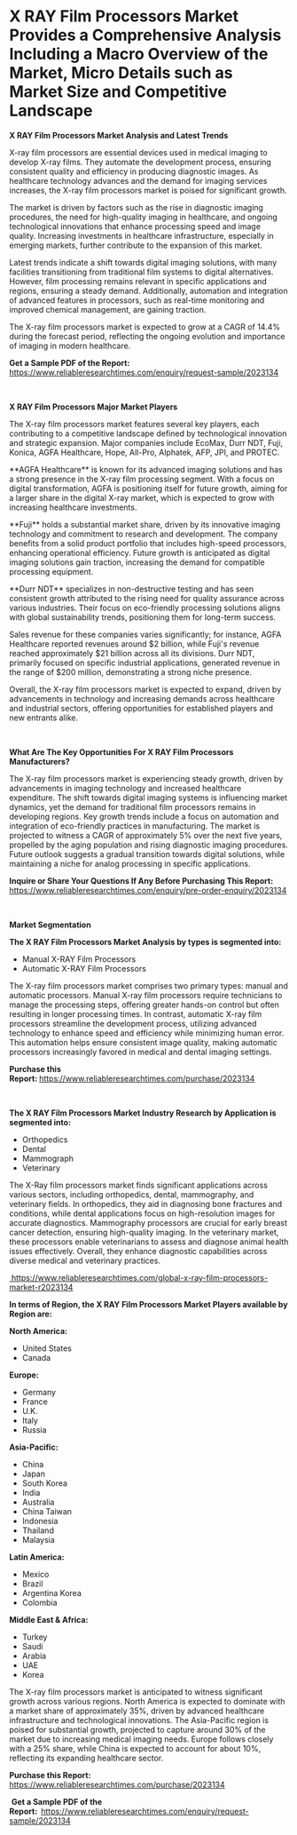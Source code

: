 <p><h1>X RAY Film Processors Market Provides a Comprehensive Analysis Including a Macro Overview of the Market, Micro Details such as Market Size and Competitive Landscape</h1></p><p><strong>X RAY Film Processors Market Analysis and Latest Trends</strong></p>
<p><p>X-ray film processors are essential devices used in medical imaging to develop X-ray films. They automate the development process, ensuring consistent quality and efficiency in producing diagnostic images. As healthcare technology advances and the demand for imaging services increases, the X-ray film processors market is poised for significant growth. </p><p>The market is driven by factors such as the rise in diagnostic imaging procedures, the need for high-quality imaging in healthcare, and ongoing technological innovations that enhance processing speed and image quality. Increasing investments in healthcare infrastructure, especially in emerging markets, further contribute to the expansion of this market.</p><p>Latest trends indicate a shift towards digital imaging solutions, with many facilities transitioning from traditional film systems to digital alternatives. However, film processing remains relevant in specific applications and regions, ensuring a steady demand. Additionally, automation and integration of advanced features in processors, such as real-time monitoring and improved chemical management, are gaining traction. </p><p>The X-ray film processors market is expected to grow at a CAGR of 14.4% during the forecast period, reflecting the ongoing evolution and importance of imaging in modern healthcare.</p></p>
<p><strong>Get a Sample PDF of the Report:&nbsp;</strong> <a href="https://www.reliableresearchtimes.com/enquiry/request-sample/2023134?utm_campaign=2263&utm_medium=2&utm_source=Github&utm_content=ia&utm_term=16042025&utm_id=x-ray-film-processors">https://www.reliableresearchtimes.com/enquiry/request-sample/2023134</a></p>
<p>&nbsp;</p>
<p><strong>X RAY Film Processors Major Market Players</strong></p>
<p><p>The X-ray film processors market features several key players, each contributing to a competitive landscape defined by technological innovation and strategic expansion. Major companies include EcoMax, Durr NDT, Fuji, Konica, AGFA Healthcare, Hope, All-Pro, Alphatek, AFP, JPI, and PROTEC.</p><p>**AGFA Healthcare** is known for its advanced imaging solutions and has a strong presence in the X-ray film processing segment. With a focus on digital transformation, AGFA is positioning itself for future growth, aiming for a larger share in the digital X-ray market, which is expected to grow with increasing healthcare investments.</p><p>**Fuji** holds a substantial market share, driven by its innovative imaging technology and commitment to research and development. The company benefits from a solid product portfolio that includes high-speed processors, enhancing operational efficiency. Future growth is anticipated as digital imaging solutions gain traction, increasing the demand for compatible processing equipment.</p><p>**Durr NDT** specializes in non-destructive testing and has seen consistent growth attributed to the rising need for quality assurance across various industries. Their focus on eco-friendly processing solutions aligns with global sustainability trends, positioning them for long-term success.</p><p>Sales revenue for these companies varies significantly; for instance, AGFA Healthcare reported revenues around $2 billion, while Fuji's revenue reached approximately $21 billion across all its divisions. Durr NDT, primarily focused on specific industrial applications, generated revenue in the range of $200 million, demonstrating a strong niche presence.</p><p>Overall, the X-ray film processors market is expected to expand, driven by advancements in technology and increasing demands across healthcare and industrial sectors, offering opportunities for established players and new entrants alike.</p></p>
<p>&nbsp;</p>
<p><strong>What Are The Key Opportunities For X RAY Film Processors Manufacturers?</strong></p>
<p><p>The X-ray film processors market is experiencing steady growth, driven by advancements in imaging technology and increased healthcare expenditure. The shift towards digital imaging systems is influencing market dynamics, yet the demand for traditional film processors remains in developing regions. Key growth trends include a focus on automation and integration of eco-friendly practices in manufacturing. The market is projected to witness a CAGR of approximately 5% over the next five years, propelled by the aging population and rising diagnostic imaging procedures. Future outlook suggests a gradual transition towards digital solutions, while maintaining a niche for analog processing in specific applications.</p></p>
<p><strong>Inquire or Share Your Questions If Any Before Purchasing This Report:</strong> <a href="https://www.reliableresearchtimes.com/enquiry/pre-order-enquiry/2023134?utm_campaign=2263&utm_medium=2&utm_source=Github&utm_content=ia&utm_term=16042025&utm_id=x-ray-film-processors">https://www.reliableresearchtimes.com/enquiry/pre-order-enquiry/2023134</a></p>
<p>&nbsp;</p>
<p><strong>Market Segmentation</strong></p>
<p><strong>The X RAY Film Processors Market Analysis by types is segmented into:</strong></p>
<p><ul><li>Manual X-RAY Film Processors</li><li>Automatic X-RAY Film Processors</li></ul></p>
<p><p>The X-ray film processors market comprises two primary types: manual and automatic processors. Manual X-ray film processors require technicians to manage the processing steps, offering greater hands-on control but often resulting in longer processing times. In contrast, automatic X-ray film processors streamline the development process, utilizing advanced technology to enhance speed and efficiency while minimizing human error. This automation helps ensure consistent image quality, making automatic processors increasingly favored in medical and dental imaging settings.</p></p>
<p><strong>Purchase this Report:&nbsp;</strong><a href="https://www.reliableresearchtimes.com/purchase/2023134?utm_campaign=2263&utm_medium=2&utm_source=Github&utm_content=ia&utm_term=16042025&utm_id=x-ray-film-processors">https://www.reliableresearchtimes.com/purchase/2023134</a></p>
<p>&nbsp;</p>
<p><strong>The X RAY Film Processors Market Industry Research by Application is segmented into:</strong></p>
<p><ul><li>Orthopedics</li><li>Dental</li><li>Mammograph</li><li>Veterinary</li></ul></p>
<p><p>The X-Ray film processors market finds significant applications across various sectors, including orthopedics, dental, mammography, and veterinary fields. In orthopedics, they aid in diagnosing bone fractures and conditions, while dental applications focus on high-resolution images for accurate diagnostics. Mammography processors are crucial for early breast cancer detection, ensuring high-quality imaging. In the veterinary market, these processors enable veterinarians to assess and diagnose animal health issues effectively. Overall, they enhance diagnostic capabilities across diverse medical and veterinary practices.</p></p>
<p><a href="https://www.reliableresearchtimes.com/global-x-ray-film-processors-market-r2023134?utm_campaign=2263&utm_medium=2&utm_source=Github&utm_content=ia&utm_term=16042025&utm_id=x-ray-film-processors">&nbsp;https://www.reliableresearchtimes.com/global-x-ray-film-processors-market-r2023134</a></p>
<p><strong>In terms of Region, the X RAY Film Processors Market Players available by Region are:</strong></p>
<p>
    <p> <strong> North America: </strong>
        <ul>
            <li>United States</li>
            <li>Canada</li>
        </ul>
        </p> 
    <p> <strong> Europe: </strong>
        <ul>
            <li>Germany</li>
            <li>France</li>
            <li>U.K.</li>
            <li>Italy</li>
            <li>Russia</li>
        </ul>
        </p> 
    <p> <strong> Asia-Pacific: </strong>
        <ul>
            <li>China</li>
            <li>Japan</li>
            <li>South Korea</li>
            <li>India</li>
            <li>Australia</li>
            <li>China Taiwan</li>
            <li>Indonesia</li>
            <li>Thailand</li>
            <li>Malaysia</li>
        </ul>
        </p> 
    <p> <strong> Latin America: </strong>
        <ul>
            <li>Mexico</li>
            <li>Brazil</li>
            <li>Argentina Korea</li>
            <li>Colombia</li>
        </ul>
        </p> 
    <p> <strong> Middle East & Africa: </strong>
        <ul>
            <li>Turkey</li>
            <li>Saudi</li>
            <li>Arabia</li>
            <li>UAE</li>
            <li>Korea</li>
        </ul>
    </p>
    </p>
<p><p>The X-ray film processors market is anticipated to witness significant growth across various regions. North America is expected to dominate with a market share of approximately 35%, driven by advanced healthcare infrastructure and technological innovations. The Asia-Pacific region is poised for substantial growth, projected to capture around 30% of the market due to increasing medical imaging needs. Europe follows closely with a 25% share, while China is expected to account for about 10%, reflecting its expanding healthcare sector.</p></p>
<p><strong>Purchase this Report: </strong><a href="https://www.reliableresearchtimes.com/purchase/2023134?utm_campaign=2263&utm_medium=2&utm_source=Github&utm_content=ia&utm_term=16042025&utm_id=x-ray-film-processors">https://www.reliableresearchtimes.com/purchase/2023134</a></p>
<p>&nbsp;<strong>Get a Sample PDF of the Report:&nbsp;&nbsp;</strong><a href="https://www.reliableresearchtimes.com/enquiry/request-sample/2023134?utm_campaign=2263&utm_medium=2&utm_source=Github&utm_content=ia&utm_term=16042025&utm_id=x-ray-film-processors">https://www.reliableresearchtimes.com/enquiry/request-sample/2023134</a></p>
<p><strong></strong></p>
<p><p></p><p></p><p></p></p>